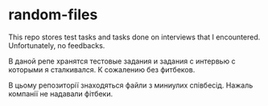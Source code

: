 # random-files

This repo stores test tasks and tasks done on interviews that I encountered. Unfortunately, no feedbacks.

В даной репе хранятся тестовые задания и задания с интервью с которыми я сталкивался. К сожалению без фитбеков.

В цьому репозиторії знаходяться файли з миниулих співбесід. Нажаль компанії не надавали фітбеки.
